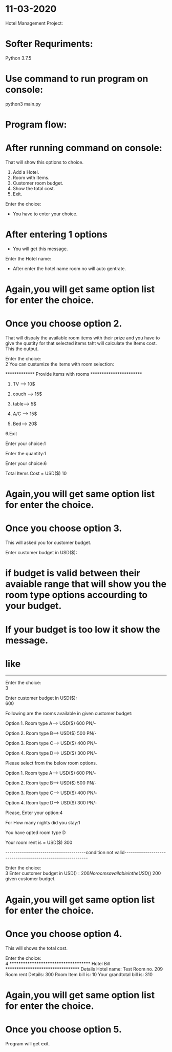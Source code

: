 # 11-03-2020
Hotel Management Project:

# Softer Requriments:
Python 3.7.5

# Use command to run program on console:

python3 main.py  

# Program flow:

# After running command on console:
That will show this options to choice.

1. Add a Hotel.  
2. Room with Items.  
3. Customer room budget.  
4. Show the total cost.  
5. Exit.  

Enter the choice:

- You have to enter your choice.
# After entering 1 options

- You will get this message.

Enter the Hotel name:

- After enter the hotel name room no will auto gentrate.

# Again,you will get same option list for enter the choice.
# Once you choose option 2.

That will dispaly the available room items with their prize and you have to give the quatity for that selected items taht will calculate the Items cost.
This the output.

Enter the choice:  
2
You can custumize the items with room selection:

************* Provide items with rooms ***********************

1. TV --> 10$

2. couch --> 15$

3. table--> 5$

4. A/C --> 15$

5. Bed--> 20$

6.Exit

Enter your choice:1

Enter the quantity:1

Enter your choice:6

Total Items Cost = USD($) 10  

# Again,you will get same option list for enter the choice.
# Once you choose option 3.

This will asked you for customer budget.

Enter customer budget in USD($):  

# if budget is valid between their avaiable range that will show you the room type options accourding to your budget.
# If your budget is too low it show the message.
# like
-----------------------------------------------------------------------------------------------------------
Enter the choice:  
3
  
Enter customer budget in USD($):  
600

Following are the rooms available in given customer budget:

Option 1. Room type A--> USD($) 600 PN/-

Option 2. Room type B--> USD($) 500 PN/-

Option 3. Room type C--> USD($) 400 PN/-

Option 4. Room type D--> USD($) 300 PN/-

Please select from the below room options.

Option 1. Room type A--> USD($) 600 PN/-

Option 2. Room type B--> USD($) 500 PN/-

Option 3. Room type C--> USD($) 400 PN/-

Option 4. Room type D--> USD($) 300 PN/-


Please, Enter your option:4

For How many nights did you stay:1

You have opted room type D

Your room rent is = USD($) 300  

---------------------------------------condition not valid------------------------------------------------------------

Enter the choice:  
3
Enter customer budget in USD($):  
200
No rooms available in the USD($) 200 given customer budget.

# Again,you will get same option list for enter the choice.
# Once you choose option 4.

This will shows the total cost.

Enter the choice:  
4
************************************ Hotel Bill *********************************
Details
Hotel name: Test
Room no. 209
Room rent Details: 300
Room Item bill is: 10
Your grandtotal bill is: 310  

# Again,you will get same option list for enter the choice.
# Once you choose option 5.

Program will get exit.
